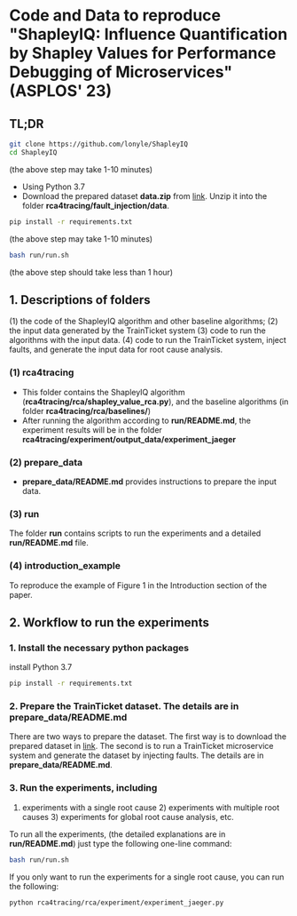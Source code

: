 # Code and Data to reproduce "ShapleyIQ: Influence Quantification by Shapley Values for Performance Debugging of Microservices" (ASPLOS' 23)

## TL;DR
```bash
git clone https://github.com/lonyle/ShapleyIQ
cd ShapleyIQ
```
(the above step may take 1-10 minutes)

- Using Python 3.7
- Download the prepared dataset **data.zip** from [link](https://1drv.ms/u/s!AuhX-fJM-sJvhHJOWRy9IOK1sDbv?e=zqutJo). Unzip it into the folder **rca4tracing/fault_injection/data**.
```bash
pip install -r requirements.txt
```
(the above step may take 1-10 minutes)

```bash
bash run/run.sh
```
(the above step should take less than 1 hour)

## 1. Descriptions of folders

(1) the code of the ShapleyIQ algorithm and other baseline algorithms; (2) the input data generated by the TrainTicket system (3) code to run the algorithms with the input data. (4) code to run the TrainTicket system, inject faults, and generate the input data for root cause analysis. 

<!-- ### technical_report.pdf
    It includes the proofs of all Theorems, the details on how to generalize to performance schema data and QPS data, etc. -->
### (1) rca4tracing 
* This folder contains the ShapleyIQ algorithm (**rca4tracing/rca/shapley_value_rca.py**), and the baseline algorithms (in folder **rca4tracing/rca/baselines/**)
* After running the algorithm according to **run/README.md**, the experiment results will be in the folder **rca4tracing/experiment/output_data/experiment_jaeger**

### (2) prepare_data
* **prepare_data/README.md** provides instructions to prepare the input data.


### (3) run 
The folder **run** contains scripts to run the experiments and a detailed **run/README.md** file.

### (4) introduction_example
To reproduce the example of Figure 1 in the Introduction section of the paper.

<!-- * We provide the code for all the baseline algorithms, the collected data from TrainTicket, and the collected MySQL performance schema data
    - The TrainTicket data is in fault_injection/data.zip
    - The performance schema data is in datasources/perf_schema/datasets/ 
    - The experiment results on TrainTicket are in experiment/output_data/experiment_jaeger.zip -->
<!-- ### Code_and_Data.zip
We provide the .zip file for the Code_and_Data folder (including the data), you can visit the following anonymized link to download it: **https://1drv.ms/u/s!AuhX-fJM-sJvgza0-Wy5i7cLBRFa?e=5OhBjw**

* We provide the .pyc file of ShapleyRCA in **rca4tracing/rca/shapley_value_rca.pyc** for reproduction of our experiment results. The Python source code of ShapleyRCA will be released once it is approved by our legal department. -->

## 2. Workflow to run the experiments
<!-- 1. Unzip the Code_and_Data.zip

In order to save space of this repo, we compress the data files.
Please unzip the Code_and_Data.zip that you have downloaded from  **https://1drv.ms/u/s!AuhX-fJM-sJvgza0-Wy5i7cLBRFa?e=5OhBjw** before you run the experiments. -->

### 1. Install the necessary python packages
install Python 3.7
```bash
pip install -r requirements.txt
```

### 2. Prepare the TrainTicket dataset. The details are in **prepare_data/README.md**
There are two ways to prepare the dataset. The first way is to download the prepared dataset in [link](https://1drv.ms/u/s!AuhX-fJM-sJvhHJOWRy9IOK1sDbv?e=zqutJo). The second is to run a TrainTicket microservice system and generate the dataset by injecting faults. The details are in **prepare_data/README.md**.

### 3. Run the experiments, including 
1) experiments with a single root cause 2) experiments with multiple root causes 3) experiments for global root cause analysis, etc. 


To run all the experiments, (the detailed explanations are in **run/README.md**) just type the following one-line command:
```bash
bash run/run.sh
```

If you only want to run the experiments for a single root cause, you can run the following:
```bash
python rca4tracing/rca/experiment/experiment_jaeger.py 
```



